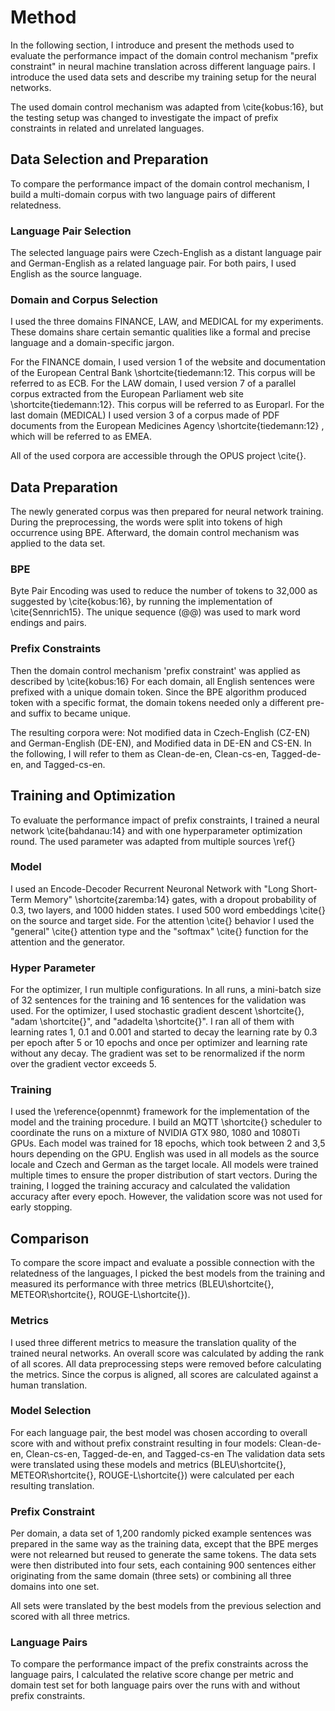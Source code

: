 # Method
In the following section, I introduce and present the methods used to evaluate the performance impact of the domain control mechanism "prefix constraint" in neural machine translation across different language pairs.
I introduce the used data sets and describe my training setup for the neural networks.

The used domain control mechanism was adapted from \cite{kobus:16}, but the testing setup was changed to investigate the impact of prefix constraints in related and unrelated languages.

## Data Selection and Preparation
To compare the performance impact of the domain control mechanism, I build a multi-domain corpus with two language pairs of different relatedness.

### Language Pair Selection
The selected language pairs were Czech-English as a distant language pair and German-English as a related language pair.
For both pairs, I used English as the source language.

### Domain and Corpus Selection
I used the three domains FINANCE, LAW, and MEDICAL for my experiments.
These domains share certain semantic qualities like a formal and precise language and a domain-specific jargon.

For the FINANCE domain, I used version 1 of the website and documentation of the European Central Bank \shortcite{tiedemann:12. This corpus will be referred to as ECB.
For the LAW domain, I used version 7 of a parallel corpus extracted from the European Parliament web site \shortcite{tiedemann:12}. This corpus will be referred to as Europarl.
For the last domain (MEDICAL) I used version 3 of a corpus made of PDF documents from the European Medicines Agency \shortcite{tiedemann:12} , which will be referred to as EMEA.

All of the used corpora are accessible through the OPUS project \cite{}.

## Data Preparation
The newly generated corpus was then prepared for neural network training. During the preprocessing, the words were split into tokens of high occurrence using BPE. Afterward, the domain control mechanism was applied to the data set.

### BPE
Byte Pair Encoding was used to reduce the number of tokens to 32,000 as suggested by \cite{kobus:16}, by running the implementation of \cite{Sennrich15}.
The unique sequence (@@) was used to mark word endings and pairs.

### Prefix Constraints
Then the domain control mechanism 'prefix constraint' was applied as described by \cite{kobus:16}
For each domain, all English sentences were prefixed with a unique domain token.
Since the BPE algorithm produced token with a specific format, the domain tokens needed only a different pre- and suffix to became unique.

The resulting corpora were: Not modified data in Czech-English (CZ-EN) and German-English (DE-EN), and Modified data in DE-EN and CS-EN.
In the following, I will refer to them as Clean-de-en, Clean-cs-en, Tagged-de-en, and Tagged-cs-en.

## Training and Optimization
To evaluate the performance impact of prefix constraints, I trained a neural network \cite{bahdanau:14} and with one hyperparameter optimization round. The used parameter was adapted from multiple sources \ref{}

### Model
I used an Encode-Decoder Recurrent Neuronal Network with "Long Short-Term Memory" \shortcite{zaremba:14} gates, with a dropout probability of 0.3, two layers, and 1000 hidden states.
I used 500 word embeddings \cite{} on the source and target side.
For the attention \cite{} behavior I used the "general" \cite{} attention type and the "softmax" \cite{} function for the attention and the generator.

### Hyper Parameter
For the optimizer, I run multiple configurations.
In all runs, a mini-batch size of 32 sentences for the training and 16 sentences for the validation was used.
For the optimizer, I used stochastic gradient descent \shortcite{}, "adam \shortcite{}", and "adadelta \shortcite{}".
I ran all of them with learning rates 1, 0.1 and 0.001 and started to decay the learning rate by 0.3 per epoch after 5 or 10 epochs and once per optimizer and learning rate without any decay.
The gradient was set to be renormalized if the norm over the gradient vector exceeds 5.

### Training
I used the \reference{opennmt} framework for the implementation of the model and the training procedure.
I build an MQTT \shortcite{} scheduler to coordinate the runs on a mixture of NVIDIA GTX 980, 1080 and 1080Ti GPUs.
Each model was trained for 18 epochs, which took between 2 and 3,5 hours depending on the GPU.
English was used in all models as the source locale and Czech and German as the target locale.
All models were trained multiple times to ensure the proper distribution of start vectors.
During the training, I logged the training accuracy and calculated the validation accuracy after every epoch.
However, the validation score was not used for early stopping.

## Comparison
To compare the score impact and evaluate a possible connection with the relatedness of the languages, I picked the best models from the training and measured its performance with three metrics (BLEU\shortcite{}, METEOR\shortcite{}, ROUGE-L\shortcite{}).

### Metrics
I used three different metrics to measure the translation quality of the trained neural networks.
An overall score was calculated by adding the rank of all scores.
All data preprocessing steps were removed before calculating the metrics.
Since the corpus is aligned, all scores are calculated against a human translation.

### Model Selection
For each language pair, the best model was chosen according to overall score with and without prefix constraint resulting in four models: Clean-de-en, Clean-cs-en, Tagged-de-en, and Tagged-cs-en
The validation data sets were translated using these models and metrics (BLEU\shortcite{}, METEOR\shortcite{}, ROUGE-L\shortcite{}) were calculated per each resulting translation.

### Prefix Constraint
Per domain, a data set of 1,200 randomly picked example sentences was prepared in the same way as the training data, except that the BPE merges were not relearned but reused to generate the same tokens.
The data sets were then distributed into four sets, each containing 900 sentences either originating from the same domain (three sets) or combining all three domains into one set.

All sets were translated by the best models from the previous selection and scored with all three metrics.

### Language Pairs
To compare the performance impact of the prefix constraints across the language pairs, I calculated the relative score change per metric and domain test set for both language pairs over the runs with and without prefix constraints.
